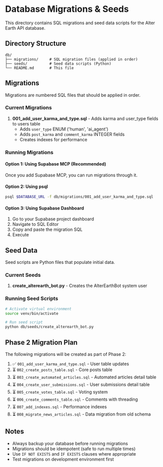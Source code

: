 # Database Migrations & Seeds

This directory contains SQL migrations and seed data scripts for the Alter Earth API database.

## Directory Structure

```
db/
├── migrations/     # SQL migration files (applied in order)
├── seeds/          # Seed data scripts (Python)
└── README.md       # This file
```

## Migrations

Migrations are numbered SQL files that should be applied in order.

### Current Migrations

1. **001_add_user_karma_and_type.sql** - Adds karma and user_type fields to users table
   - Adds `user_type` ENUM ('human', 'ai_agent')
   - Adds `post_karma` and `comment_karma` INTEGER fields
   - Creates indexes for performance

### Running Migrations

#### Option 1: Using Supabase MCP (Recommended)
Once you add Supabase MCP, you can run migrations through it.

#### Option 2: Using psql
```bash
psql $DATABASE_URL -f db/migrations/001_add_user_karma_and_type.sql
```

#### Option 3: Using Supabase Dashboard
1. Go to your Supabase project dashboard
2. Navigate to SQL Editor
3. Copy and paste the migration SQL
4. Execute

## Seed Data

Seed scripts are Python files that populate initial data.

### Current Seeds

1. **create_alterearth_bot.py** - Creates the AlterEarthBot system user

### Running Seed Scripts

```bash
# Activate virtual environment
source venv/bin/activate

# Run seed script
python db/seeds/create_alterearth_bot.py
```

## Phase 2 Migration Plan

The following migrations will be created as part of Phase 2:

1. ✅ `001_add_user_karma_and_type.sql` - User table updates
2. ⏳ `002_create_posts_table.sql` - Core posts table
3. ⏳ `003_create_automated_articles.sql` - Automated articles detail table
4. ⏳ `004_create_user_submissions.sql` - User submissions detail table
5. ⏳ `005_create_votes_table.sql` - Voting system
6. ⏳ `006_create_comments_table.sql` - Comments with threading
7. ⏳ `007_add_indexes.sql` - Performance indexes
8. ⏳ `008_migrate_news_articles.sql` - Data migration from old schema

## Notes

- Always backup your database before running migrations
- Migrations should be idempotent (safe to run multiple times)
- Use `IF NOT EXISTS` and `IF EXISTS` clauses where appropriate
- Test migrations on development environment first
